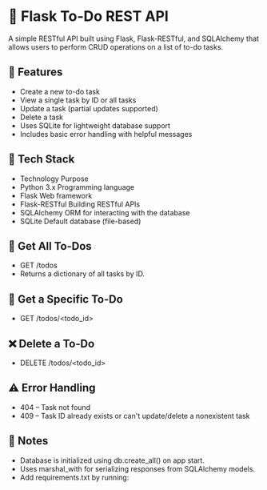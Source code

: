 # 📝 Flask To-Do REST API
A simple RESTful API built using Flask, Flask-RESTful, and SQLAlchemy that allows users to perform CRUD operations on a list of to-do tasks.

## 🔧 Features
- Create a new to-do task
- View a single task by ID or all tasks
- Update a task (partial updates supported)
- Delete a task
- Uses SQLite for lightweight database support
- Includes basic error handling with helpful messages

## 🧰 Tech Stack
- Technology	Purpose
- Python 3.x	Programming language
- Flask	Web framework
- Flask-RESTful	Building RESTful APIs
- SQLAlchemy	ORM for interacting with the database
- SQLite	Default database (file-based)

## 📄 Get All To-Dos
- GET /todos
- Returns a dictionary of all tasks by ID.

## 📄 Get a Specific To-Do
- GET /todos/<todo_id>

## ❌ Delete a To-Do
- DELETE /todos/<todo_id>

## ⚠️ Error Handling
- 404 – Task not found
- 409 – Task ID already exists or can't update/delete a nonexistent task

## 📌 Notes
- Database is initialized using db.create_all() on app start.
- Uses marshal_with for serializing responses from SQLAlchemy models.
- Add requirements.txt by running:
